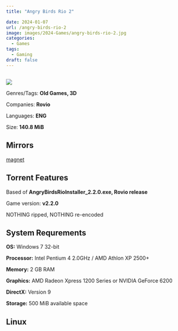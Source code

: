 ```yaml
---
title: "Angry Birds Rio 2"

date: 2024-01-07
url: /angry-birds-rio-2
image: images/2024-Games/angry-birds-rio-2.jpg
categories:
  - Games
tags:
  - Gaming
draft: false
---
```

##
![](/images/2024-Games/angry-birds-rio-2.jpg)

Genres/Tags: **Old Games, 3D**

Companies: **Rovio**

Languages: **ENG**

Size: **140.8 MiB**

## Mirrors
[magnet](magnet:?xt=urn:btih:N35V4Y2T54IEOGMGOB2D4VTT5S7ZKHQW&dn=Angry%20Birds%20Rio%202)

## Torrent Features
Based of **AngryBirdsRioInstaller_2.2.0.exe, Rovio release**

Game version: **v2.2.0**

NOTHING ripped, NOTHING re-encoded

## System Requrements
**OS:** Windows 7 32-bit

**Processor:** Intel Pentium 4 2.0GHz / AMD Athlon XP 2500+

**Memory:** 2 GB RAM

**Graphics:** AMD Radeon Xpress 1200 Series or NVIDIA GeForce 6200

**DirectX:** Version 9

**Storage:** 500 MiB available space


## Linux
